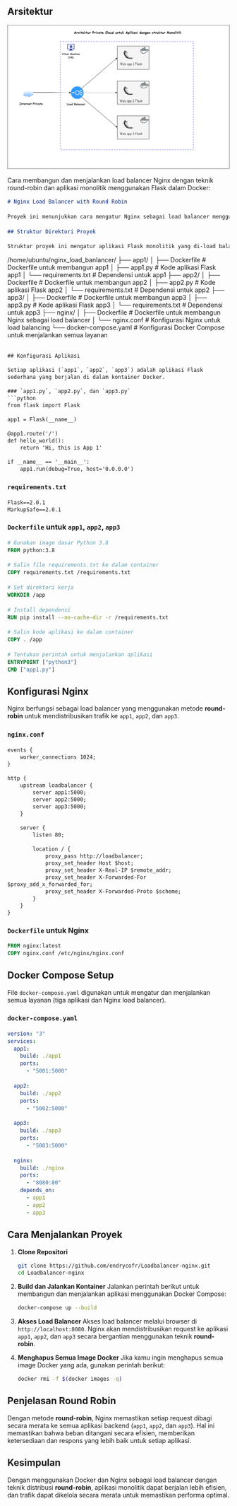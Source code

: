 ## Arsitektur 

![Architecture Diagram](images/arsitektur.drawio.png)

Cara membangun dan menjalankan load balancer Nginx dengan teknik round-robin dan aplikasi monolitik menggunakan Flask dalam Docker:

```markdown
# Nginx Load Balancer with Round Robin

Proyek ini menunjukkan cara mengatur Nginx sebagai load balancer menggunakan metode distribusi **round-robin** untuk mendistribusikan trafik secara merata di antara tiga aplikasi monolitik berbasis Flask.

## Struktur Direktori Proyek

Struktur proyek ini mengatur aplikasi Flask monolitik yang di-load balance oleh Nginx menggunakan Docker dan Docker Compose.

```
/home/ubuntu/nginx_load_banlancer/
├── app1/
│   ├── Dockerfile            # Dockerfile untuk membangun app1
│   ├── app1.py               # Kode aplikasi Flask app1
│   └── requirements.txt      # Dependensi untuk app1
├── app2/
│   ├── Dockerfile            # Dockerfile untuk membangun app2
│   ├── app2.py               # Kode aplikasi Flask app2
│   └── requirements.txt      # Dependensi untuk app2
├── app3/
│   ├── Dockerfile            # Dockerfile untuk membangun app3
│   ├── app3.py               # Kode aplikasi Flask app3
│   └── requirements.txt      # Dependensi untuk app3
├── nginx/
│   ├── Dockerfile            # Dockerfile untuk membangun Nginx sebagai load balancer
│   └── nginx.conf            # Konfigurasi Nginx untuk load balancing
└── docker-compose.yaml       # Konfigurasi Docker Compose untuk menjalankan semua layanan
```

## Konfigurasi Aplikasi

Setiap aplikasi (`app1`, `app2`, `app3`) adalah aplikasi Flask sederhana yang berjalan di dalam kontainer Docker.

### `app1.py`, `app2.py`, dan `app3.py`
```python
from flask import Flask

app1 = Flask(__name__)

@app1.route('/')
def hello_world():
    return 'Hi, this is App 1'

if __name__ == '__main__':
    app1.run(debug=True, host='0.0.0.0')
````

### `requirements.txt`

```plaintext
Flask==2.0.1
MarkupSafe==2.0.1
```

### `Dockerfile` untuk `app1`, `app2`, `app3`

```dockerfile
# Gunakan image dasar Python 3.8
FROM python:3.8

# Salin file requirements.txt ke dalam container
COPY requirements.txt /requirements.txt

# Set direktori kerja
WORKDIR /app

# Install dependensi
RUN pip install --no-cache-dir -r /requirements.txt

# Salin kode aplikasi ke dalam container
COPY . /app

# Tentukan perintah untuk menjalankan aplikasi
ENTRYPOINT ["python3"]
CMD ["app1.py"]
```

## Konfigurasi Nginx

Nginx berfungsi sebagai load balancer yang menggunakan metode **round-robin** untuk mendistribusikan trafik ke `app1`, `app2`, dan `app3`.

### `nginx.conf`

```nginx
events {
    worker_connections 1024;
}

http {
    upstream loadbalancer {
        server app1:5000;
        server app2:5000;
        server app3:5000;
    }

    server {
        listen 80;

        location / {
            proxy_pass http://loadbalancer;
            proxy_set_header Host $host;
            proxy_set_header X-Real-IP $remote_addr;
            proxy_set_header X-Forwarded-For $proxy_add_x_forwarded_for;
            proxy_set_header X-Forwarded-Proto $scheme;
        }
    }
}
```

### `Dockerfile` untuk Nginx

```dockerfile
FROM nginx:latest
COPY nginx.conf /etc/nginx/nginx.conf
```

## Docker Compose Setup

File `docker-compose.yaml` digunakan untuk mengatur dan menjalankan semua layanan (tiga aplikasi dan Nginx load balancer).

### `docker-compose.yaml`

```yaml
version: "3"
services:
  app1:
    build: ./app1
    ports:
      - "5001:5000"

  app2:
    build: ./app2
    ports:
      - "5002:5000"

  app3:
    build: ./app3
    ports:
      - "5003:5000"

  nginx:
    build: ./nginx
    ports:
      - "8080:80"
    depends_on:
      - app1
      - app2
      - app3
```

## Cara Menjalankan Proyek

1. **Clone Repositori**

   ```bash
   git clone https://github.com/endrycofr/Loadbalancer-nginx.git
   cd Loadbalancer-nginx
   ```

2. **Build dan Jalankan Kontainer**
   Jalankan perintah berikut untuk membangun dan menjalankan aplikasi menggunakan Docker Compose:

   ```bash
   docker-compose up --build
   ```

3. **Akses Load Balancer**
   Akses load balancer melalui browser di `http://localhost:8080`. Nginx akan mendistribusikan request ke aplikasi `app1`, `app2`, dan `app3` secara bergantian menggunakan teknik **round-robin**.

4. **Menghapus Semua Image Docker**
   Jika kamu ingin menghapus semua image Docker yang ada, gunakan perintah berikut:
   ```bash
   docker rmi -f $(docker images -q)
   ```

## Penjelasan Round Robin

Dengan metode **round-robin**, Nginx memastikan setiap request dibagi secara merata ke semua aplikasi backend (`app1`, `app2`, dan `app3`). Hal ini memastikan bahwa beban ditangani secara efisien, memberikan ketersediaan dan respons yang lebih baik untuk setiap aplikasi.

## Kesimpulan

Dengan menggunakan Docker dan Nginx sebagai load balancer dengan teknik distribusi **round-robin**, aplikasi monolitik dapat berjalan lebih efisien, dan trafik dapat dikelola secara merata untuk memastikan performa optimal.

```

```
